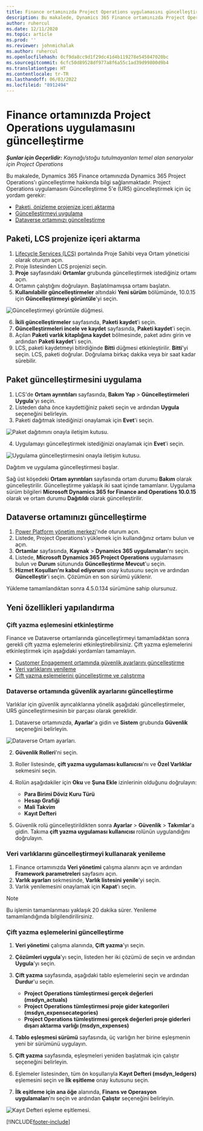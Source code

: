```yaml
---
title: Finance ortamınızda Project Operations uygulamasını güncelleştirme
description: Bu makalede, Dynamics 365 Finance ortamınızda Project Operations'ı güncelleştirme hakkında bilgi sağlanmaktadır.
author: ruhercul
ms.date: 12/11/2020
ms.topic: article
ms.prod: ''
ms.reviewer: johnmichalak
ms.author: ruhercul
ms.openlocfilehash: 0cf9da8cc9d1f29dc41d4b119278e545047020bc
ms.sourcegitcommit: 6cfc50d89528df977a8f6a55c1ad39d99800d9b4
ms.translationtype: HT
ms.contentlocale: tr-TR
ms.lasthandoff: 06/03/2022
ms.locfileid: "8912494"
---
```

# <a name="update-project-operations-in-your-finance-environment"></a>Finance ortamınızda Project Operations uygulamasını güncelleştirme

_**Şunlar için Geçerlidir:** Kaynağı/stoğu tutulmayanları temel alan senaryolar için Project Operations_


Bu makalede, Dynamics 365 Finance ortamınızda Dynamics 365 Project Operations'ı güncelleştirme hakkında bilgi sağlanmaktadır. Project Operations uygulamasını Güncelleştirme 5'e (UR5) güncelleştirmek için üç yordam gerekir:

- [Paketi, önizleme projenize içeri aktarma](#import)
- [Güncelleştirmeyi uygulama](#apply)
- [Dataverse ortamınızı güncelleştirme](#update)

## <a name="import-the-package-into-your-lcs-project"></a><a name="import"></a>Paketi, LCS projenize içeri aktarma

1. [Lifecycle Services (LCS)](https://lcs.dynamics.com/) portalında Proje Sahibi veya Ortam yöneticisi olarak oturum açın.
2. Proje listesinden LCS projenizi seçin.
3. **Proje** sayfasındaki **Ortamlar** grubunda güncelleştirmek istediğiniz ortamı açın.
4. Ortamın çalıştığını doğrulayın. Başlatılmamışsa ortamı başlatın.
5. **Kullanılabilir güncelleştirmeler** altındaki **Yeni sürüm** bölümünde, 10.0.15 için **Güncelleştirmeyi görüntüle**'yi seçin.

![Güncelleştirmeyi görüntüle düğmesi.](media/view-update.png)

6. **İkili güncelleştirmeler** sayfasında, **Paketi kaydet**'i seçin.
7. **Güncelleştirmeleri incele ve kaydet** sayfasında, **Paketi kaydet**'i seçin.
8. Açılan **Paketi varlık kitaplığına kaydet** bölmesinde, paket adını girin ve ardından **Paketi kaydet**'i seçin.
9. LCS, paketi kaydetmeyi bitirdiğinde **Bitti** düğmesi etkinleştirilir. **Bitti**'yi seçin. LCS, paketi doğrular. Doğrulama birkaç dakika veya bir saat kadar sürebilir.


## <a name="apply-the-package-update"></a><a name="apply"></a>Paket güncelleştirmesini uygulama

1. LCS'de **Ortam ayrıntıları** sayfasında, **Bakım Yap** > **Güncelleştirmeleri Uygula**'yı seçin.
2. Listeden daha önce kaydettiğiniz paketi seçin ve ardından **Uygula** seçeneğini belirleyin.
3. Paketi dağıtmak istediğinizi onaylamak için **Evet**'i seçin.

![Paket dağıtımını onayla iletişim kutusu.](media/confirm-package-deployment.png)

4. Uygulamayı güncelleştirmek istediğinizi onaylamak için **Evet**'i seçin.

![Uygulama güncelleştirmesini onayla iletişim kutusu.](media/confirm-application-update.png)

Dağıtım ve uygulama güncelleştirmesi başlar. 

Sağ üst köşedeki **Ortam ayrıntıları** sayfasında ortam durumu **Bakım** olarak güncelleştirilir. Güncelleştirme yaklaşık iki saat içinde tamamlanır. Uygulama sürüm bilgileri **Microsoft Dynamics 365 for Finance and Operations 10.0.15** olarak ve ortam durumu **Dağıtıldı** olarak güncelleştirilir.


## <a name="update-your-dataverse-environment"></a><a name="update"></a>Dataverse ortamınızı güncelleştirme

1. [Power Platform yönetim merkezi](https://admin.powerplatform.com/)'nde oturum açın.
2. Listede, Project Operations'ı yüklemek için kullandığınız ortamı bulun ve açın.
3. **Ortamlar** sayfasında, **Kaynak** > **Dynamics 365 uygulamaları**'nı seçin.
4. Listede, **Microsoft Dynamics 365 Project Operations** uygulamasını bulun ve **Durum** sütununda **Güncelleştirme Mevcut**'u seçin.
5. **Hizmet Koşulları'nı kabul ediyorum** onay kutusunu seçin ve ardından **Güncelleştir**'i seçin. Çözümün en son sürümü yüklenir.

Yükleme tamamlandıktan sonra 4.5.0.134 sürümüne sahip olursunuz.

## <a name="configure-new-features"></a>Yeni özellikleri yapılandırma

### <a name="enable-dual-write-mapping"></a>Çift yazma eşlemesini etkinleştirme

Finance ve Dataverse ortamlarında güncelleştirmeyi tamamladıktan sonra gerekli çift yazma eşlemelerini etkinleştirebilirsiniz. Çift yazma eşlemelerini etkinleştirmek için aşağıdaki yordamları tamamlayın.

- [Customer Engagement ortamında güvenlik ayarlarını güncelleştirme](#security)
- [Veri varlıklarını yenileme](#refresh)
- [Çift yazma eşlemelerini güncelleştirme ve çalıştırma](#run)

### <a name="update-security-settings-on-the-dataverse-environment"></a><a name="security"></a>Dataverse ortamında güvenlik ayarlarını güncelleştirme

Varlıklar için güvenlik ayrıcalıklarına yönelik aşağıdaki güncelleştirmeler, UR5 güncelleştirmesinin bir parçası olarak gereklidir.

1. Dataverse ortamınızda, **Ayarlar**'a gidin ve **Sistem** grubunda **Güvenlik** seçeneğini belirleyin.

![Dataverse Ortam ayarları.](media/Picture21.png)

2. **Güvenlik Rolleri**'ni seçin.
3. Roller listesinde, **çift yazma uygulaması kullanıcısı**'nı ve **Özel Varlıklar** sekmesini seçin. 
4. Rolün aşağıdakiler için **Oku** ve **Şuna Ekle** izinlerinin olduğunu doğrulayın:

      - **Para Birimi Döviz Kuru Türü**
      - **Hesap Grafiği** 
      - **Mali Takvim** 
      - **Kayıt Defteri**

5. Güvenlik rolü güncelleştirildikten sonra **Ayarlar** > **Güvenlik** > **Takımlar**'a gidin. Takıma **çift yazma uygulaması kullanıcısı** rolünün uygulandığını doğrulayın. 

### <a name="refresh-data-entities-from-the-update"></a><a name="refresh"></a>Veri varlıklarını güncelleştirmeyi kullanarak yenileme

1. Finance ortamınızda **Veri yönetimi** çalışma alanını açın ve ardından **Framework parametreleri** sayfasını açın.
2. **Varlık ayarları** sekmesinde, **Varlık listesini yenile**'yi seçin.
3. Varlık yenilemesini onaylamak için **Kapat**'ı seçin.

 > [!NOTE]
 > Bu işlemin tamamlanması yaklaşık 20 dakika sürer. Yenileme tamamlandığında bilgilendirilirsiniz.

### <a name="update-dual-write-mappings"></a><a name="run"></a>Çift yazma eşlemelerini güncelleştirme

1. **Veri yönetimi** çalışma alanında, **Çift yazma**'yı seçin.
2. **Çözümleri uygula**'yı seçin, listeden her iki çözümü de seçin ve ardından **Uygula**'yı seçin.
3. **Çift yazma** sayfasında, aşağıdaki tablo eşlemelerini seçin ve ardından **Durdur**'u seçin.

    - **Project Operations tümleştirmesi gerçek değerleri (msdyn_actuals)**
    - **Project Operations tümleştirmesi proje gider kategorileri (msdyn_expensecategories)**
    - **Project Operations tümleştirmesi gerçek değerleri proje giderleri dışarı aktarma varlığı (msdyn_expenses)**

4. **Tablo eşleşmesi sürümü** sayfasında, üç varlığın her birine eşleşmenin yeni bir sürümünü uygulayın.
5. **Çift yazma** sayfasında, eşleşmeleri yeniden başlatmak için çalıştır seçeneğini belirleyin.
6. Eşlemeler listesinden, tüm ön koşullarıyla **Kayıt Defteri (msdyn_ledgers)** eşlemesini seçin ve **İlk eşitleme** onay kutusunu seçin. 
7. **İlk eşitleme için ana öğe** alanında, **Finans ve Operasyon uygulamaları**'nı seçin ve ardından **Çalıştır** seçeneğini belirleyin.
 
 ![Kayıt Defteri eşleme eşitlemesi.](media/DW6.png)
 


[!INCLUDE[footer-include](../includes/footer-banner.md)]